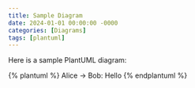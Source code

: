 ```yaml
---
title: Sample Diagram
date: 2024-01-01 00:00:00 -0000
categories: [Diagrams]
tags: [plantuml]
---
```


Here is a sample PlantUML diagram:

{% plantuml %}
Alice -> Bob: Hello
{% endplantuml %}
